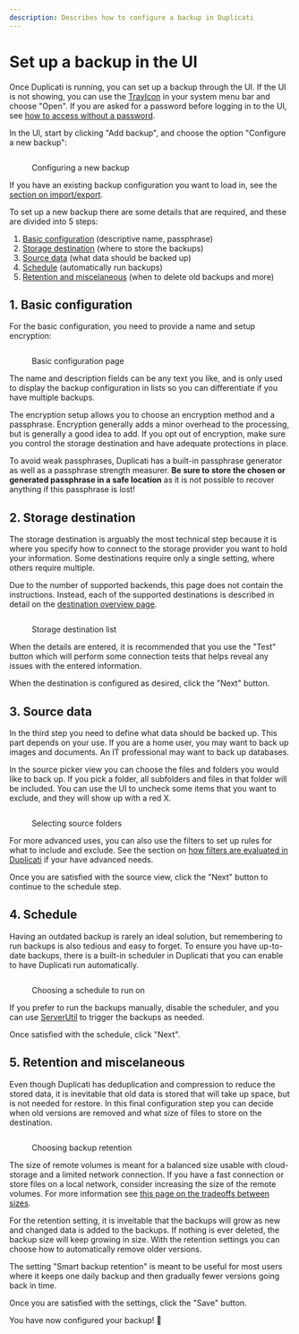 ```yaml
---
description: Describes how to configure a backup in Duplicati
---
```


# Set up a backup in the UI

Once Duplicati is running, you can set up a backup through the UI. If the UI is not showing, you can use the [TrayIcon](../duplicati-programs/trayicon.md) in your system menu bar and choose "Open". If you are asked for a password before logging in to the UI, see [how to access without a password](../detailed-descriptions/duplicati-access-password.md).

In the UI, start by clicking "Add backup", and choose the option "Configure a new backup":

<figure><img src="../.gitbook/assets/Screenshot 2024-11-11 at 09.27.52.png" alt=""><figcaption><p>Configuring a new backup</p></figcaption></figure>

If you have an existing backup configuration you want to load in, see the [section on import/export](../detailed-descriptions/import-and-export-backup-configurations.md).

To set up a new backup there are some details that are required, and these are divided into 5 steps:

1. [Basic configuration](set-up-a-backup-in-the-ui.md#basic-configuration) (descriptive name, passphrase)
2. [Storage destination](set-up-a-backup-in-the-ui.md#storage-destination) (where to store the backups)
3. [Source data](set-up-a-backup-in-the-ui.md#source-data) (what data should be backed up)
4. [Schedule](set-up-a-backup-in-the-ui.md#schedule) (automatically run backups)
5. [Retention and miscelaneous](set-up-a-backup-in-the-ui.md#retention-and-miscelaneous) (when to delete old backups and more)

## 1. Basic configuration

For the basic configuration, you need to provide a name and setup encryption:

<figure><img src="../.gitbook/assets/Screenshot 2024-11-11 at 09.28.15.png" alt=""><figcaption><p>Basic configuration page</p></figcaption></figure>

The name and description fields can be any text you like, and is only used to display the backup configuration in lists so you can differentiate if you have multiple backups.

The encryption setup allows you to choose an encryption method and a passphrase. Encryption generally adds a minor overhead to the processing, but is generally a good idea to add. If you opt out of encryption, make sure you control the storage destination and have adequate protections in place.

To avoid weak passphrases, Duplicati has a built-in passphrase generator as well as a passphrase strength measurer. **Be sure to store the chosen or generated passphrase in a safe location** as it is not possible to recover anything if this passphrase is lost!

## 2. Storage destination

The storage destination is arguably the most technical step because it is where you specify how to connect to the storage provider you want to hold your information. Some destinations require only a single setting, where others require multiple.

Due to the number of supported backends, this page does not contain the instructions. Instead, each of the supported destinations is described in detail on the [destination overview page](../backup-destinations/destination-overview/).

<figure><img src="../.gitbook/assets/Screenshot 2024-11-12 at 14.34.55.png" alt=""><figcaption><p>Storage destination list</p></figcaption></figure>

When the details are entered, it is recommended that you use the "Test" button which will perform some connection tests that helps reveal any issues with the entered information.

When the destination is configured as desired, click the "Next" button.

## 3. Source data

In the third step you need to define what data should be backed up. This part depends on your use. If you are a home user, you may want to back up images and documents. An IT professional may want to back up databases.

In the source picker view you can choose the files and folders you would like to back up. If you pick a folder, all subfolders and files in that folder will be included. You can use the UI to uncheck some items that you want to exclude, and they will show up with a red X.

<figure><img src="../.gitbook/assets/Screenshot 2024-11-13 at 18.07.46.png" alt=""><figcaption><p>Selecting source folders</p></figcaption></figure>

For more advanced uses, you can also use the filters to set up rules for what to include and exclude. See the section on [how filters are evaluated in Duplicati](../detailed-descriptions/filters-in-duplicati.md) if your have advanced needs.

Once you are satisfied with the source view, click the "Next" button to continue to the schedule step.

## 4. Schedule

Having an outdated backup is rarely an ideal solution, but remembering to run backups is also tedious and easy to forget. To ensure you have up-to-date backups, there is a built-in scheduler in Duplicati that you can enable to have Duplicati run automatically.

<figure><img src="../.gitbook/assets/Screenshot 2024-11-12 at 14.43.07.png" alt=""><figcaption><p>Choosing a schedule to run on</p></figcaption></figure>

If you prefer to run the backups manually, disable the scheduler, and you can use [ServerUtil](../duplicati-programs/command-line-interface-cli-1/serverutil.md) to trigger the backups as needed.

Once satisfied with the schedule, click "Next".

## 5. Retention and miscelaneous

Even though Duplicati has deduplication and compression to reduce the stored data, it is inevitable that old data is stored that will take up space, but is not needed for restore. In this final configuration step you can decide when old versions are removed and what size of files to store on the destination.

<figure><img src="../.gitbook/assets/Screenshot 2024-11-12 at 14.44.06.png" alt=""><figcaption><p>Choosing backup retention</p></figcaption></figure>

The size of remote volumes is meant for a balanced size usable with cloud-storage and a limited network connection. If you have a fast connection or store files on a local network, consider increasing the size of the remote volumes. For more information see [this page on the tradeoffs between sizes](https://forum.duplicati.com/t/choosing-sizes-in-duplicati/17683).

For the retention setting, it is inveitable that the backups will grow as new and changed data is added to the backups. If nothing is ever deleted, the backup size will keep growing in size. With the retention settings you can choose how to automatically remove older versions.

The setting "Smart backup retention" is meant to be useful for most users where it keeps one daily backup and then gradually fewer versions going back in time.

Once you are satisfied with the settings, click the "Save" button.

You have now configured your backup! 🎉
